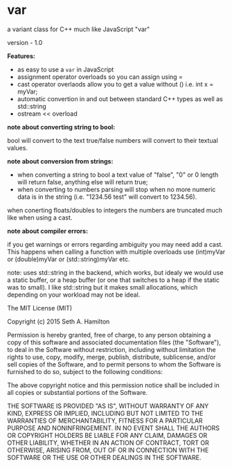 # var
a variant class for C++ much like JavaScript "var"

version - 1.0

**Features:**

- as easy to use a `var` in JavaScript
- assignment operator overloads so you can assign using =
- cast operator overlaods allow you to get a value without ()   i.e. int x = myVar;
- automatic convertion in and out between standard C++ types as well as std::string
- ostream << overload 

**note about converting string to bool:**

bool will convert to the text true/false
numbers will convert to their textual values.

**note about conversion from strings:**

- when converting a string to bool a text value of "false", "0" or 0 length will return false, anything else will return true;
- when converting to numbers parsing will stop when no more numeric data is in the string (i.e. "1234.56 test" will convert to 1234.56).

when conerting floats/doubles to integers the numbers are truncated much like when
using a cast.

**note about compiler errors:** 

if you get warnings or errors regarding ambiguity you may need add a cast. This happens when calling a function with multiple overloads use (int)myVar or (double)myVar or (std::string)myVar etc.

note: uses std::string in the backend, which works, but idealy we would
      use a static buffer, or a heap buffer (or one that switches to a heap
	  if the static was to small). I like std::string but it makes small
	  allocations, which depending on your workload may not be ideal.

The MIT License (MIT)

Copyright (c) 2015 Seth A. Hamilton

Permission is hereby granted, free of charge, to any person obtaining a copy
of this software and associated documentation files (the "Software"), to deal
in the Software without restriction, including without limitation the rights
to use, copy, modify, merge, publish, distribute, sublicense, and/or sell
copies of the Software, and to permit persons to whom the Software is
furnished to do so, subject to the following conditions:

The above copyright notice and this permission notice shall be included in
all copies or substantial portions of the Software.

THE SOFTWARE IS PROVIDED "AS IS", WITHOUT WARRANTY OF ANY KIND, EXPRESS OR
IMPLIED, INCLUDING BUT NOT LIMITED TO THE WARRANTIES OF MERCHANTABILITY,
FITNESS FOR A PARTICULAR PURPOSE AND NONINFRINGEMENT. IN NO EVENT SHALL THE
AUTHORS OR COPYRIGHT HOLDERS BE LIABLE FOR ANY CLAIM, DAMAGES OR OTHER
LIABILITY, WHETHER IN AN ACTION OF CONTRACT, TORT OR OTHERWISE, ARISING FROM,
OUT OF OR IN CONNECTION WITH THE SOFTWARE OR THE USE OR OTHER DEALINGS IN
THE SOFTWARE.

